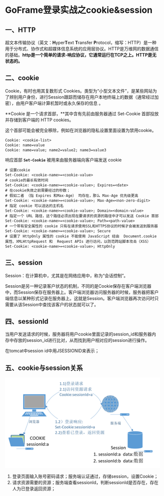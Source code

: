 # GoFrame登录实战之cookie&session

## 一、HTTP

超文本传输协议（英文：**H**yper**T**ext **T**ransfer **P**rotocol，缩写：HTTP）是一种用于分布式、协作式和超媒体信息系统的应用层协议。HTTP是万维网的数据通信的基础。**http是一个简单的请求-响应协议，它通常运行在TCP之上。HTTP是无状态的。**

## 二、cookie

Cookie，有时也用其复数形式 Cookies。类型为“小型文本文件”，是某些网站为了辨别用户身份，进行Session跟踪而储存在用户本地终端上的数据（通常经过加密），由用户客户端计算机暂时或永久保存的信息 。



**Cookie 是一个请求首部，**其中含有先前由服务器通过 Set-Cookie  首部投放并存储到客户端的 HTTP cookies。

这个首部可能会被完全移除，例如在浏览器的隐私设置里面设置为禁用cookie。

```
Cookie: <cookie-list>
Cookie: name=value
Cookie: name=value; name2=value2; name3=value3
```

响应首部 **`Set-Cookie`** 被用来由服务器端向客户端发送 cookie

```
# 设置cookie
Set-Cookie: <cookie-name>=<cookie-value> 
# cookie的最长有效时间
Set-Cookie: <cookie-name>=<cookie-value>; Expires=<date>
# 在cookie失效之前需要经过的秒数；
# 假如二者 （指 Expires 和Max-Age） 均存在，那么 Max-Age 优先级更高
Set-Cookie: <cookie-name>=<cookie-value>; Max-Age=<non-zero-digit>
# 指定 cookie 可以送达的主机名
Set-Cookie: <cookie-name>=<cookie-value>; Domain=<domain-value>
# 指定一个 URL 路径，这个路径必须出现在要请求的资源的路径中才可以发送 Cookie 首部
Set-Cookie: <cookie-name>=<cookie-value>; Path=<path-value>
# 一个带有安全属性的 cookie 只有在请求使用SSL和HTTPS协议的时候才会被发送到服务器
Set-Cookie: <cookie-name>=<cookie-value>; Secure
# 设置了 HttpOnly 属性的 cookie 不能使用 JavaScript 经由  Document.cookie 属性、XMLHttpRequest 和  Request APIs 进行访问，以防范跨站脚本攻击（XSS）
Set-Cookie: <cookie-name>=<cookie-value>; HttpOnly
```

## 三、session

Session：在计算机中，尤其是在网络应用中，称为“会话控制”。

Session是另一种记录客户状态的机制，不同的是Cookie保存在客户端浏览器中，而Session保存在服务器上。客户端浏览器访问服务器的时候，服务器把客户端信息以某种形式记录在服务器上。这就是Session。客户端浏览器再次访问时只需要从该Session中查找该客户的状态就可以了。

## 四、sessionId

当用户发送请求的时候，服务器将用户cookie里面记录的session_id和服务器内存中存放的session_id进行比对，从而找到用户相对应的session进行操作。

 在tomcat中session id中用JSESSIONID来表示；

## 五、cookie与session关系

![image-20200412002802721](13.gsession.assets/image-20200412002802721.png)

1. 登录页面输入账号密码请求；服务端认证通过，存储session，设置Cookie；
2. 请求资源需要的资源；服务端查看sessionId，判断sessionId是否存在，存在人为已登录返回资源；

